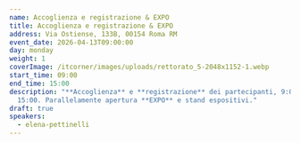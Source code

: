 ```yaml
---
name: Accoglienza e registrazione & EXPO
title: Accoglienza e registrazione & EXPO
address: Via Ostiense, 133B, 00154 Roma RM
event_date: 2026-04-13T09:00:00
day: monday
weight: 1
coverImage: /itcorner/images/uploads/rettorato_5-2048x1152-1.webp
start_time: 09:00
end_time: 15:00
description: "**Accoglienza** e **registrazione** dei partecipanti, 9:00 -
  15:00. Parallelamente apertura **EXPO** e stand espositivi."
draft: true
speakers:
  - elena-pettinelli
---
```


